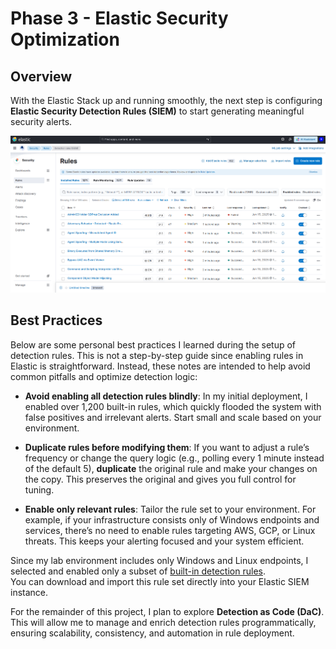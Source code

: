 # Phase 3 - Elastic Security Optimization

## Overview

With the Elastic Stack up and running smoothly, the next step is configuring **Elastic Security Detection Rules (SIEM)** to start generating meaningful security alerts.

![pic11](/images/elasticsiem/pic11.png)

## Best Practices

Below are some personal best practices I learned during the setup of detection rules. This is not a step-by-step guide since enabling rules in Elastic is straightforward. Instead, these notes are intended to help avoid common pitfalls and optimize detection logic:

- **Avoid enabling all detection rules blindly**: In my initial deployment, I enabled over 1,200 built-in rules, which quickly flooded the system with false positives and irrelevant alerts. Start small and scale based on your environment.

- **Duplicate rules before modifying them**: If you want to adjust a rule’s frequency or change the query logic (e.g., polling every 1 minute instead of the default 5), **duplicate** the original rule and make your changes on the copy. This preserves the original and gives you full control for tuning.

- **Enable only relevant rules**: Tailor the rule set to your environment. For example, if your infrastructure consists only of Windows endpoints and services, there’s no need to enable rules targeting AWS, GCP, or Linux threats. This keeps your alerting focused and your system efficient.

Since my lab environment includes only Windows and Linux endpoints, I selected and enabled only a subset of [built-in detection rules](/.build/elasticsiem/rules_export.ndjson).  
You can download and import this rule set directly into your Elastic SIEM instance.

For the remainder of this project, I plan to explore **Detection as Code (DaC)**. This will allow me to manage and enrich detection rules programmatically, ensuring scalability, consistency, and automation in rule deployment.
